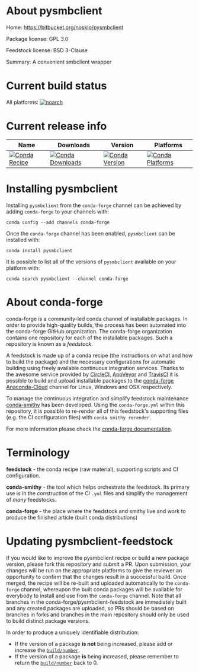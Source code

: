 About pysmbclient
=================

Home: https://bitbucket.org/nosklo/pysmbclient

Package license: GPL 3.0

Feedstock license: BSD 3-Clause

Summary: A convenient smbclient wrapper



Current build status
====================

All platforms:
[![noarch](https://img.shields.io/circleci/project/github/conda-forge/pysmbclient-feedstock/master.svg?label=noarch)](https://circleci.com/gh/conda-forge/pysmbclient-feedstock)

Current release info
====================

| Name | Downloads | Version | Platforms |
| --- | --- | --- | --- |
| [![Conda Recipe](https://img.shields.io/badge/recipe-pysmbclient-green.svg)](https://anaconda.org/conda-forge/pysmbclient) | [![Conda Downloads](https://img.shields.io/conda/dn/conda-forge/pysmbclient.svg)](https://anaconda.org/conda-forge/pysmbclient) | [![Conda Version](https://img.shields.io/conda/vn/conda-forge/pysmbclient.svg)](https://anaconda.org/conda-forge/pysmbclient) | [![Conda Platforms](https://img.shields.io/conda/pn/conda-forge/pysmbclient.svg)](https://anaconda.org/conda-forge/pysmbclient) |

Installing pysmbclient
======================

Installing `pysmbclient` from the `conda-forge` channel can be achieved by adding `conda-forge` to your channels with:

```
conda config --add channels conda-forge
```

Once the `conda-forge` channel has been enabled, `pysmbclient` can be installed with:

```
conda install pysmbclient
```

It is possible to list all of the versions of `pysmbclient` available on your platform with:

```
conda search pysmbclient --channel conda-forge
```


About conda-forge
=================

conda-forge is a community-led conda channel of installable packages.
In order to provide high-quality builds, the process has been automated into the
conda-forge GitHub organization. The conda-forge organization contains one repository
for each of the installable packages. Such a repository is known as a *feedstock*.

A feedstock is made up of a conda recipe (the instructions on what and how to build
the package) and the necessary configurations for automatic building using freely
available continuous integration services. Thanks to the awesome service provided by
[CircleCI](https://circleci.com/), [AppVeyor](http://www.appveyor.com/)
and [TravisCI](https://travis-ci.org/) it is possible to build and upload installable
packages to the [conda-forge](https://anaconda.org/conda-forge)
[Anaconda-Cloud](http://docs.anaconda.org/) channel for Linux, Windows and OSX respectively.

To manage the continuous integration and simplify feedstock maintenance
[conda-smithy](http://github.com/conda-forge/conda-smithy) has been developed.
Using the ``conda-forge.yml`` within this repository, it is possible to re-render all of
this feedstock's supporting files (e.g. the CI configuration files) with ``conda smithy rerender``.

For more information please check the [conda-forge documentation](https://conda-forge.org/docs/).

Terminology
===========

**feedstock** - the conda recipe (raw material), supporting scripts and CI configuration.

**conda-smithy** - the tool which helps orchestrate the feedstock.
                   Its primary use is in the construction of the CI ``.yml`` files
                   and simplify the management of *many* feedstocks.

**conda-forge** - the place where the feedstock and smithy live and work to
                  produce the finished article (built conda distributions)


Updating pysmbclient-feedstock
==============================

If you would like to improve the pysmbclient recipe or build a new
package version, please fork this repository and submit a PR. Upon submission,
your changes will be run on the appropriate platforms to give the reviewer an
opportunity to confirm that the changes result in a successful build. Once
merged, the recipe will be re-built and uploaded automatically to the
`conda-forge` channel, whereupon the built conda packages will be available for
everybody to install and use from the `conda-forge` channel.
Note that all branches in the conda-forge/pysmbclient-feedstock are
immediately built and any created packages are uploaded, so PRs should be based
on branches in forks and branches in the main repository should only be used to
build distinct package versions.

In order to produce a uniquely identifiable distribution:
 * If the version of a package **is not** being increased, please add or increase
   the [``build/number``](http://conda.pydata.org/docs/building/meta-yaml.html#build-number-and-string).
 * If the version of a package **is** being increased, please remember to return
   the [``build/number``](http://conda.pydata.org/docs/building/meta-yaml.html#build-number-and-string)
   back to 0.